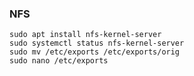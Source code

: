 ### NFS

    sudo apt install nfs-kernel-server
    sudo systemctl status nfs-kernel-server
    sudo mv /etc/exports /etc/exports/orig
    sudo nano /etc/exports 
